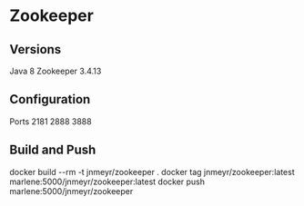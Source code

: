 # Zookeeper #

## Versions ##
Java 8
Zookeeper 3.4.13

## Configuration ##
Ports 2181 2888 3888

## Build and Push ##
docker build --rm -t jnmeyr/zookeeper .
docker tag jnmeyr/zookeeper:latest marlene:5000/jnmeyr/zookeeper:latest
docker push marlene:5000/jnmeyr/zookeeper 
